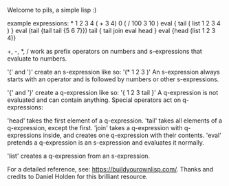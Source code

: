 Welcome to pils, a simple lisp :)

example expressions:
    * 1 2 3 4 ( + 3 4) 0
    ( / 100 3 10 )
    eval { tail ( list 1 2 3 4 ) }
    eval (tail {tail tail {5 6 7}})
    tail { tail join eval head }
    eval {head (list 1 2 3 4)}

+, -, *, / work as prefix operators on numbers
    and s-expressions that evaluate to numbers.

'(' and ')' create an s-expression like so: '(* 1 2 3 )'
    An s-expression always starts with an operator and
    is followed by numbers or other s-expressions.

'{' and '}' create a q-expression like so: '{ 1 2 3 tail }'
    A q-expression is not evaluated and can contain anything.
    Special operators act on q-expressions:

'head' takes the first element of a q-expression.
'tail' takes all elements of a q-expression, except the first.
'join' takes a q-expression with q-expressions inside, and
    creates one q-expression with their contents.
'eval' pretends a q-expression is an s-expression and
    evaluates it normally.

'list' creates a q-expression from an s-expression.

For a detailed reference, see: https://buildyourownlisp.com/.
Thanks and credits to Daniel Holden for this brilliant resource.
